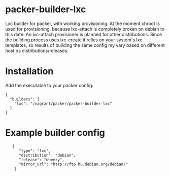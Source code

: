 packer-builder-lxc
==========

Lxc builder for packer, with working provisioning. At the moment chroot is used for provisioning, because lxc-attach is completely broken on debian to this date. An lxc-attach provisioner is planned for other distributions. Since the building process uses lxc-create it relies on your system's lxc templates, so results of building the same config my vary based on different host os distributions/releases.

Installation
============

Add the executable to your packer config:
```
{
  "builders": {
    "lxc": "/vagrant/packer/packer-builder-lxc"
  }
}
```

Example builder config
======================
```
   {
      "type": "lxc",
      "distribution": "debian",
      "release": "wheezy",
      "mirror_url": "http://ftp.hu.debian.org/debian/"
    }
```
